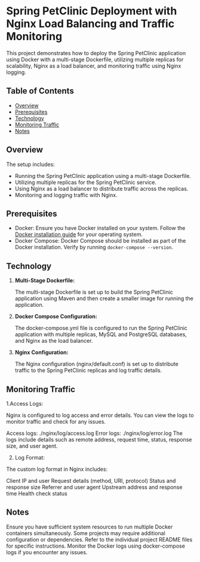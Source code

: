 # Spring PetClinic Deployment with Nginx Load Balancing and Traffic Monitoring

This project demonstrates how to deploy the Spring PetClinic application using Docker with a multi-stage Dockerfile, 
utilizing multiple replicas for scalability, Nginx as a load balancer, and monitoring traffic using Nginx logging.

## Table of Contents

- [Overview](#overview)
- [Prerequisites](#prerequisites)
- [Technology](#Technology)
- [Monitoring Traffic](#monitoring-traffic)
- [Notes](#notes)

## Overview

The setup includes:
- Running the Spring PetClinic application using a multi-stage Dockerfile.
- Utilizing multiple replicas for the Spring PetClinic service.
- Using Nginx as a load balancer to distribute traffic across the replicas.
- Monitoring and logging traffic with Nginx.

## Prerequisites

- Docker: Ensure you have Docker installed on your system. Follow the [Docker installation guide](https://docs.docker.com/get-docker/) for your operating system.
- Docker Compose: Docker Compose should be installed as part of the Docker installation. Verify by running `docker-compose --version`.

## Technology

1. **Multi-Stage Dockerfile:**

   The multi-stage Dockerfile is set up to build the Spring PetClinic application using Maven and then create a smaller image for running the application.

2. **Docker Compose Configuration:**
   
   The docker-compose.yml file is configured to run the Spring PetClinic application with multiple replicas, MySQL and PostgreSQL databases, and Nginx as the load balancer.

3. **Nginx Configuration:**

   The Nginx configuration (nginx/default.conf) is set up to distribute traffic to the Spring PetClinic replicas and log traffic details.


## Monitoring Traffic
1.Access Logs:

Nginx is configured to log access and error details. You can view the logs to monitor traffic and check for any issues.

Access logs: ./nginx/log/access.log
Error logs: ./nginx/log/error.log
The logs include details such as remote address, request time, status, response size, and user agent.


2. Log Format:

The custom log format in Nginx includes:

Client IP and user
Request details (method, URI, protocol)
Status and response size
Referrer and user agent
Upstream address and response time
Health check status

## Notes
Ensure you have sufficient system resources to run multiple Docker containers simultaneously.
Some projects may require additional configuration or dependencies. Refer to the individual project README files for specific instructions.
Monitor the Docker logs using docker-compose logs if you encounter any issues.








   
   
